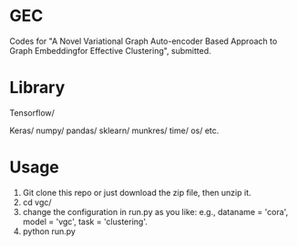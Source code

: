 # GEC
Codes for "A Novel Variational Graph Auto-encoder Based Approach to Graph Embeddingfor Effective Clustering", submitted.

# Library
Tensorflow/

Keras/
numpy/
pandas/
sklearn/
munkres/
time/
os/
etc.

# Usage
1. Git clone this repo or just download the zip file, then unzip it.
2. cd vgc/
3. change the configuration in run.py as you like: e.g., dataname = 'cora', model = 'vgc', task = 'clustering'.
4. python run.py

